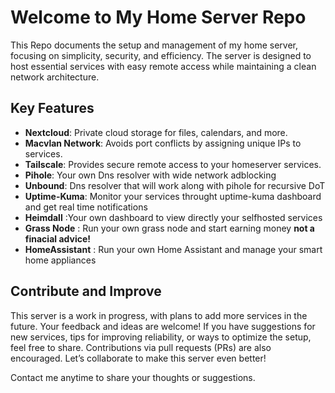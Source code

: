 # Welcome to My Home Server Repo

This Repo documents the setup and management of my home server, focusing on simplicity, security, and efficiency. The server is designed to host essential services with easy remote access while maintaining a clean network architecture.

## Key Features
- **Nextcloud**: Private cloud storage for files, calendars, and more.  
- **Macvlan Network**: Avoids port conflicts by assigning unique IPs to services.  
- **Tailscale**: Provides secure remote access to your homeserver services.
- **Pihole**: Your own Dns resolver with wide network adblocking
- **Unbound**: Dns resolver that will work along with pihole for recursive DoT 
- **Uptime-Kuma**: Monitor your services throught uptime-kuma dashboard and get real time notifications
- **Heimdall** :Your own dashboard to view directly your selfhosted services
- **Grass Node** : Run your own grass node and start earning money **not a finacial advice!**
- **HomeAssistant** : Run your own Home Assistant and manage your smart home appliances  

## Contribute and Improve
This server is a work in progress, with plans to add more services in the future. Your feedback and ideas are welcome! If you have suggestions for new services, tips for improving reliability, or ways to optimize the setup, feel free to share. Contributions via pull requests (PRs) are also encouraged. Let’s collaborate to make this server even better!

Contact me anytime to share your thoughts or suggestions.
